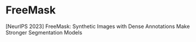 # FreeMask
[NeurIPS 2023] FreeMask: Synthetic Images with Dense Annotations Make Stronger Segmentation Models
